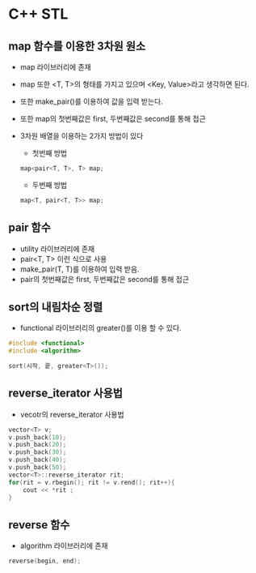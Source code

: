 # C++ STL

## map 함수를 이용한 3차원 원소
* map 라이브러리에 존재
* map 또한 <T, T>의 형태를 가지고 있으며 <Key, Value>라고 생각하면 된다.
* 또한 make_pair()를 이용하여 값을 입력 받는다.
* 또한 map의 첫번째값은 first, 두번째값은 second를 통해 접근
* 3차원 배열을 이용하는 2가지 방법이 있다

    * 첫번째 방법
    ```C
    map<pair<T, T>, T> map;
    ```
    * 두번째 방법
    ```C
    map<T, pair<T, T>> map;
    ```

## pair 함수
* utility 라이브러리에 존재
* pair<T, T> 이런 식으로 사용
* make_pair(T, T)를 이용하여 입력 받음.
* pair의 첫번째값은 first, 두번째값은 second를 통해 접근

## sort의 내림차순 정렬
* functional 라이브러리의 greater<T>()를 이용 할 수 있다.
 
 ```c++
#include <functional>
#include <algorithm>
    
sort(시작, 끝, greater<T>());
 ```

## reverse_iterator 사용법
* vecotr의 reverse_iterator 사용법
  
```C
vector<T> v;
v.push_back(10);
v.push_back(20);
v.push_back(30);
v.push_back(40);
v.push_back(50);
vector<T>::reverse_iterator rit;
for(rit = v.rbegin(); rit != v.rend(); rit++){
    cout << *rit ;
}
```

## reverse 함수
* algorithm 라이브러리에 존재

```C
reverse(begin, end);
```